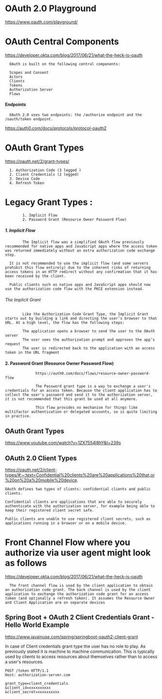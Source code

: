 # OAuth 2.0 Playground
https://www.oauth.com/playground/


# OAuth Central Components

https://developer.okta.com/blog/2017/06/21/what-the-heck-is-oauth


      OAuth is built on the following central components:

      Scopes and Consent
      Actors
      Clients
      Tokens
      Authorization Server
      Flows
      
      
#### Endpoints
      OAuth 2.0 uses two endpoints: the /authorize endpoint and the /oauth/token endpoint.
https://auth0.com/docs/protocols/protocol-oauth2

      


# OAuth Grant Types

https://oauth.net/2/grant-types/

      
      1. Authorization Code (3 legged )
      2. Client Credentials (2 legged)
      3. Device Code
      4. Refresh Token
      
# Legacy Grant Types :
            1. Implicit Flow
            2. Password Grant (Resource Owner Password Flow)


 #####     1. Implicit Flow
      
            The Implicit flow was a simplified OAuth flow previously recommended for native apps and JavaScript apps where the access token was returned immediately without an extra authorization code exchange step.

      It is not recommended to use the implicit flow (and some servers prohibit this flow entirely) due to the inherent risks of returning access tokens in an HTTP redirect without any confirmation that it has been received by the client.

      Public clients such as native apps and JavaScript apps should now use the authorization code flow with the PKCE extension instead.


###### The Implicit Grant
            Like the Authorization Code Grant Type, the Implicit Grant starts out by building a link and directing the user’s browser to that URL. At a high level, the flow has the following steps:

            The application opens a browser to send the user to the OAuth server
            The user sees the authorization prompt and approves the app’s request
            The user is redirected back to the application with an access token in the URL fragment



####     2.  Password Grant (Resource Owner Password Flow)

                  https://auth0.com/docs/flows/resource-owner-password-flow
                  
                  The Password grant type is a way to exchange a user's credentials for an access token. Because the client application has to collect the user's password and send it to the authorization server, it is not recommended that this grant be used at all anymore.

                  This flow provides no mechanism for things like multifactor authentication or delegated accounts, so is quite limiting in practice.




## OAuth Grant Types
https://www.youtube.com/watch?v=1ZX7554l8hY&t=239s


## OAuth 2.0 Client Types
https://oauth.net/2/client-types/#:~:text=Confidential%20clients%20are%20applications%20that,or%20on%20a%20mobile%20device.


    OAuth defines two types of clients: confidential clients and public clients.

    Confidential clients are applications that are able to securely authenticate with the authorization server, for example being able to keep their registered client secret safe.

    Public clients are unable to use registered client secrets, such as applications running in a browser or on a mobile device.


# Front Channel Flow where you authorize via user agent might look as follows
https://developer.okta.com/blog/2017/06/21/what-the-heck-is-oauth

      The front channel flow is used by the client application to obtain an authorization code grant. The back channel is used by the client application to exchange the authorization code grant for an access token (and optionally a refresh token). It assumes the Resource Owner and Client Application are on separate devices



      
      


## Spring Boot + OAuth 2 Client Credentials Grant - Hello World Example

https://www.javainuse.com/spring/springboot-oauth2-client-grant

In case of Client credentials grant type the user has no role to play. As previously stated it is machine to machine communication. This is typically used by clients to access resources about themselves rather than to access a user's resources.


    POST /token HTTP/1.1
    Host: authorization-server.com

    grant_type=client_credentials
    &client_id=xxxxxxxxxx
    &client_secret=xxxxxxxxxx
